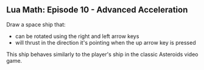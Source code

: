## Lua Math: Episode 10 - Advanced Acceleration

Draw a space ship that:

- can be rotated using the right and left arrow keys
- will thrust in the direction it's pointing when the up arrow key is pressed

This ship behaves similarly to the player's ship in the classic Asteroids video game.